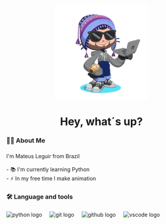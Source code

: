 <div align="center">
  <img src="imagens/octocat-flow.png" width="250" height="250">

</div>

###



###

<h1 align="center">Hey, what´s up?</h1>

###

<h3 align="left">👩‍💻  About Me</h3>

###

<p align="left">I'm Mateus Leguir from Brazil<br><br>- 📚 I'm currently learning Python<br>- ⚡ In my free time I make animation</p>

###

<h3 align="left">🛠 Language and tools</h3>

###

<div align="left">
  <img src="https://cdn.jsdelivr.net/gh/devicons/devicon/icons/python/python-original.svg" height="40" alt="python logo"  />
  <img width="12" />
  <img src="https://cdn.jsdelivr.net/gh/devicons/devicon/icons/git/git-original.svg" height="40" alt="git logo"  />
  <img width="12" />
  <img src="https://cdn.jsdelivr.net/gh/devicons/devicon/icons/github/github-original.svg" height="40" alt="github logo"  />
  <img width="12" />
  <img src="https://cdn.jsdelivr.net/gh/devicons/devicon/icons/vscode/vscode-original.svg" height="40" alt="vscode logo"  />
  <img width="12" />


</div>

###

  

